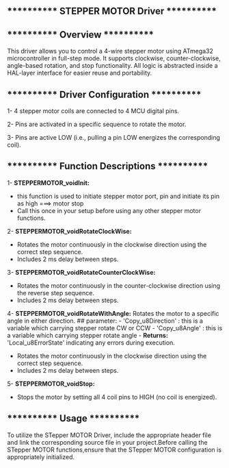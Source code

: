 ## **********  STEPPER MOTOR Driver  **********   

## **********  Overview  **********  
This driver allows you to control a 4-wire stepper motor using ATmega32 microcontroller
in full-step mode. It supports clockwise, counter-clockwise, angle-based rotation, and 
stop functionality. All logic is abstracted inside a HAL-layer interface for easier
 reuse and portability.
 
## **********  Driver Configuration  ********** 

1- 4 stepper motor coils are connected to 4 MCU digital pins.

2- Pins are activated in a specific sequence to rotate the motor.

3- Pins are active LOW (i.e., pulling a pin LOW energizes the corresponding coil).

 
## **********  Function Descriptions  **********  
1- **STEPPERMOTOR_voidInit:** 
  - this function is used to initiate stepper motor port, pin and initiate its pin as high ===> motor stop
  - Call this once in your setup before using any other stepper motor functions.


2- **STEPPERMOTOR_voidRotateClockWise:** 
 - Rotates the motor continuously in the clockwise direction using the correct step sequence.
 - Includes 2 ms delay between steps.
 
3- **STEPPERMOTOR_voidRotateCounterClockWise:** 
 - Rotates the motor continuously in the counter-clockwise direction using the reverse step sequence.
 - Includes 2 ms delay between steps.

 
4- **STEPPERMOTOR_voidRotateWithAngle:** 
Rotates the motor to a specific angle in either direction.
	## parameter:
	- 'Copy_u8Direction' : this is a variable which carrying stepper rotate CW or CCW
	- 'Copy_u8Angle' : this is a variable which carrying stepper rotate angle
	- **Returns:**  'Local_u8ErrorState'  indicating any errors during execution.
	
 - Rotates the motor continuously in the clockwise direction using the correct step sequence.
 - Includes 2 ms delay between steps.
 
5- **STEPPERMOTOR_voidStop:** 
 - Stops the motor by setting all 4 coil pins to HIGH (no coil is energized).

 
## **********  Usage ********** 
To utilize the STepper MOTOR Driver, include the appropriate header file 
and link the corresponding source file in your project.Before calling
the STepper MOTOR functions,ensure that the STepper MOTOR configuration is appropriately initialized.

